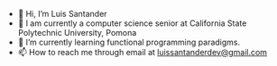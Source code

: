 - 👋 Hi, I’m Luis Santander
- 👀 I am currently a computer science senior at California State Polytechnic University, Pomona 
- 🌱 I’m currently learning functional programming paradigms. 
- 📫 How to reach me through email at luissantanderdev@gmail.com

<!---
luissantanderdev/luissantanderdev is a ✨ special ✨ repository because its `README.md` (this file) appears on your GitHub profile.
You can click the Preview link to take a look at your changes.
--->
